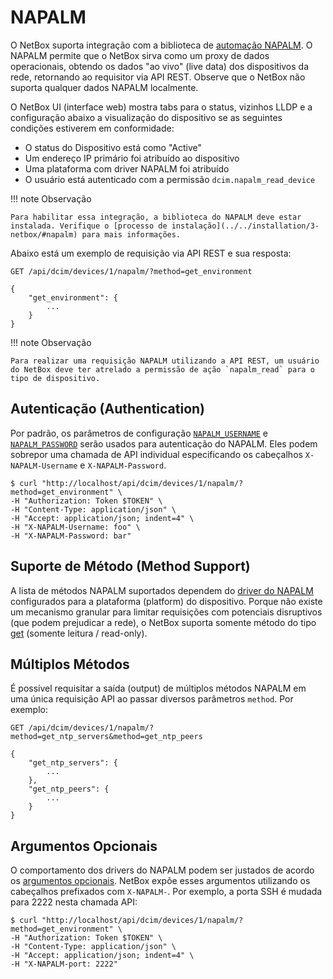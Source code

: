 # NAPALM

O NetBox suporta integração com a biblioteca de [automação NAPALM](https://github.com/napalm-automation/napalm). O NAPALM permite que o NetBox sirva como um proxy de dados operacionais, obtendo os dados "ao vivo" (live data) dos dispositivos da rede, retornando ao requisitor via API REST. Observe que o NetBox não suporta qualquer dados NAPALM localmente.

O NetBox UI (interface web) mostra tabs para o status, vizinhos LLDP e a configuração abaixo a visualização do dispositivo se as seguintes condições estiverem em conformidade:

* O status do Dispositivo está como "Active"
* Um endereço IP primário foi atribuído ao dispositivo
* Uma plataforma com driver NAPALM foi atribuído
* O usuário está autenticado com a permissão `dcim.napalm_read_device`

!!! note Observação

    Para habilitar essa integração, a biblioteca do NAPALM deve estar instalada. Verifique o [processo de instalação](../../installation/3-netbox/#napalm) para mais informações.

Abaixo está um exemplo de requisição via API REST e sua resposta:

```no-highlight
GET /api/dcim/devices/1/napalm/?method=get_environment

{
    "get_environment": {
        ...
    }
}
```

!!! note Observação

    Para realizar uma requisição NAPALM utilizando a API REST, um usuário do NetBox deve ter atrelado a permissão de ação `napalm_read` para o tipo de dispositivo. 

## Autenticação (Authentication)

Por padrão, os parâmetros de configuração [`NAPALM_USERNAME`](../configuration/napalm.md#napalm_username) e [`NAPALM_PASSWORD`](../configuration/napalm.md#napalm_password) serão usados para autenticação do NAPALM. Eles podem sobrepor uma chamada de API individual especificando os cabeçalhos `X-NAPALM-Username` e `X-NAPALM-Password`.

```
$ curl "http://localhost/api/dcim/devices/1/napalm/?method=get_environment" \
-H "Authorization: Token $TOKEN" \
-H "Content-Type: application/json" \
-H "Accept: application/json; indent=4" \
-H "X-NAPALM-Username: foo" \
-H "X-NAPALM-Password: bar"
```

## Suporte de Método (Method Support)

A lista de métodos NAPALM suportados dependem do [driver do NAPALM](https://napalm.readthedocs.io/en/latest/support/index.html#general-support-matrix) configurados para a plataforma (platform) do dispositivo. Porque não existe um mecanismo granular para limitar requisições com potenciais disruptivos (que podem prejudicar a rede), o NetBox suporta somente método do tipo [get](https://napalm.readthedocs.io/en/latest/support/index.html#getters-support-matrix) (somente leitura / read-only).

## Múltiplos Métodos

É possível requisitar a saída (output) de múltiplos métodos NAPALM em uma única requisição API ao passar diversos parâmetros `method`. Por exemplo:

```no-highlight
GET /api/dcim/devices/1/napalm/?method=get_ntp_servers&method=get_ntp_peers

{
    "get_ntp_servers": {
        ...
    },
    "get_ntp_peers": {
        ...
    }
}
```

## Argumentos Opcionais

O comportamento dos drivers do NAPALM podem ser justados de acordo os [argumentos opcionais](https://napalm.readthedocs.io/en/latest/support/index.html#optional-arguments). NetBox expõe esses argumentos utilizando os cabeçalhos prefixados com `X-NAPALM-`. Por exemplo, a porta SSH é mudada para 2222 nesta chamada API:

```
$ curl "http://localhost/api/dcim/devices/1/napalm/?method=get_environment" \
-H "Authorization: Token $TOKEN" \
-H "Content-Type: application/json" \
-H "Accept: application/json; indent=4" \
-H "X-NAPALM-port: 2222"
```